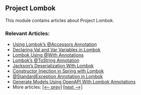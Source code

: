 ## Project Lombok

This module contains articles about Project Lombok.

### Relevant Articles:

- [Using Lombok’s @Accessors Annotation](https://www.baeldung.com/lombok-accessors)
- [Declaring Val and Var Variables in Lombok](https://www.baeldung.com/java-lombok-val-var)
- [Lombok Using @With Annotations](https://www.baeldung.com/lombok-with-annotations)
- [Lombok’s @ToString Annotation](https://www.baeldung.com/lombok-tostring)
- [Jackson’s Deserialization With Lombok](https://www.baeldung.com/java-jackson-deserialization-lombok)
- [Constructor Injection in Spring with Lombok](https://www.baeldung.com/spring-injection-lombok)
- [@StandardException Annotation in Lombok](https://www.baeldung.com/lombok-standardexception-annotation)
- [Generate Models Using OpenAPI With Lombok Annotations](https://www.baeldung.com/java-openapi-lombok-create-models)
- More articles: [[<-- prev]](../lombok) [[next -->]](../lombok-3)
